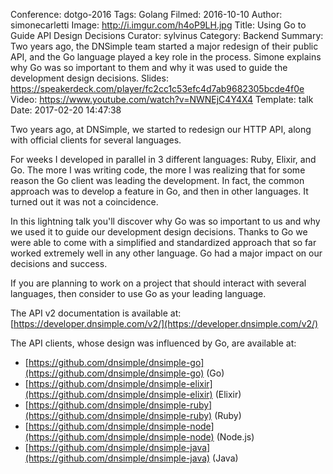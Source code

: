 Conference: dotgo-2016
Tags: Golang
Filmed: 2016-10-10
Author: simonecarletti
Image: http://i.imgur.com/h4oP9LH.jpg
Title: Using Go to Guide API Design Decisions
Curator: sylvinus
Category: Backend
Summary: Two years ago, the DNSimple team started a major redesign of their public API, and the Go language played a key role in the process. Simone explains why Go was so important to them and why it was used to guide the development design decisions.
Slides: https://speakerdeck.com/player/fc2cc1c53efc4d7ab9682305bcde4f0e
Video: https://www.youtube.com/watch?v=NWNEjC4Y4X4
Template: talk
Date: 2017-02-20 14:47:38


Two years ago, at DNSimple, we started to redesign our HTTP API, along with official clients for several languages.

For weeks I developed in parallel in 3 different languages: Ruby, Elixir, and Go. The more I was writing code, the more I was realizing that for some reason the Go client was leading the development. In fact, the common approach was to develop a feature in Go, and then in other languages. It turned out it was not a coincidence.

In this lightning talk you'll discover why Go was so important to us and why we used it to guide our development design decisions. Thanks to Go we were able to come with a simplified and standardized approach that so far worked extremely well in any other language. Go had a major impact on our decisions and success.

If you are planning to work on a project that should interact with several languages, then consider to use Go as your leading language.

The API v2 documentation is available at:
[https://developer.dnsimple.com/v2/](https://developer.dnsimple.com/v2/)

The API clients, whose design was influenced by Go, are available at:
- [https://github.com/dnsimple/dnsimple-go](https://github.com/dnsimple/dnsimple-go) (Go)
- [https://github.com/dnsimple/dnsimple-elixir](https://github.com/dnsimple/dnsimple-elixir) (Elixir)
- [https://github.com/dnsimple/dnsimple-ruby](https://github.com/dnsimple/dnsimple-ruby) (Ruby)
- [https://github.com/dnsimple/dnsimple-node](https://github.com/dnsimple/dnsimple-node) (Node.js)
- [https://github.com/dnsimple/dnsimple-java](https://github.com/dnsimple/dnsimple-java) (Java)